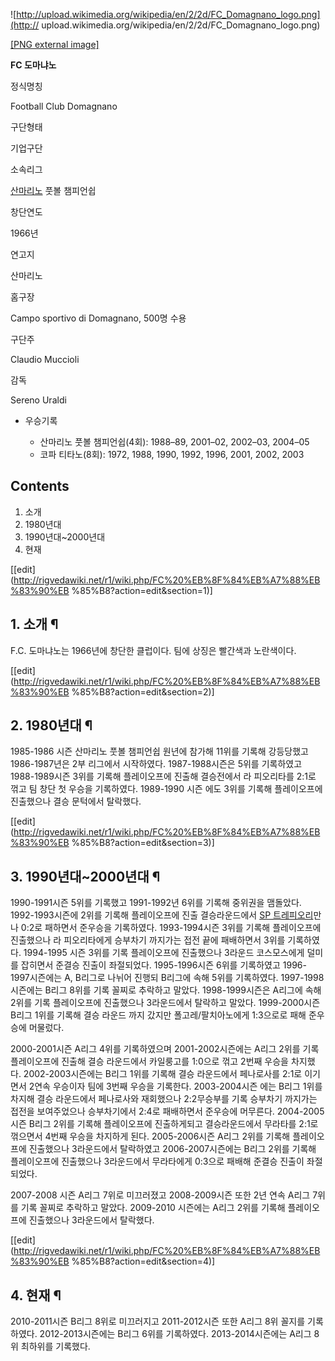 ![http://upload.wikimedia.org/wikipedia/en/2/2d/FC_Domagnano_logo.png](http://
upload.wikimedia.org/wikipedia/en/2/2d/FC_Domagnano_logo.png)

[[PNG external
image]](http://upload.wikimedia.org/wikipedia/en/2/2d/FC_Domagnano_logo.png)

**FC 도마냐노**

정식명칭

Football Club Domagnano

구단형태

기업구단

소속리그

[산마리노](%EC%82%B0%EB%A7%88%EB%A6%AC%EB%85%B8.md) 풋볼 챔피언쉽

창단연도

1966년

연고지

산마리노

홈구장

Campo sportivo di Domagnano, 500명 수용

구단주

Claudio Muccioli

감독

Sereno Uraldi

  

  * 우승기록  

    * 산마리노 풋볼 챔피언쉽(4회): 1988–89, 2001–02, 2002–03, 2004–05
    * 코파 티타노(8회): 1972, 1988, 1990, 1992, 1996, 2001, 2002, 2003  

## Contents

    

1. 소개 
2. 1980년대 
3. 1990년대~2000년대 
4. 현재 

[[edit](http://rigvedawiki.net/r1/wiki.php/FC%20%EB%8F%84%EB%A7%88%EB%83%90%EB
%85%B8?action=edit&section=1)]

## 1. 소개 ¶

F.C. 도마냐노는 1966년에 창단한 클럽이다. 팀에 상징은 빨간색과 노란색이다.

  

[[edit](http://rigvedawiki.net/r1/wiki.php/FC%20%EB%8F%84%EB%A7%88%EB%83%90%EB
%85%B8?action=edit&section=2)]

## 2. 1980년대 ¶

1985-1986 시즌 산마리노 풋볼 챔피언쉽 원년에 참가해 11위를 기록해 강등당했고 1986-1987년은 2부 리그에서 시작하였다.
1987-1988시즌은 5위를 기록하였고 1988-1989시즌 3위를 기록해 플레이오프에 진출해 결승전에서 라 피오리타를 2:1로 꺾고 팀
창단 첫 우승을 기록하였다. 1989-1990 시즌 에도 3위를 기록해 플레이오프에 진출했으나 결승 문턱에서 탈락했다.

  

[[edit](http://rigvedawiki.net/r1/wiki.php/FC%20%EB%8F%84%EB%A7%88%EB%83%90%EB
%85%B8?action=edit&section=3)]

## 3. 1990년대~2000년대 ¶

1990-1991시즌 5위를 기록했고 1991-1992년 6위를 기록해 중위권을 맴돌았다. 1992-1993시즌에 2위를 기록해 플레이오프에
진출 결승라운드에서 [SP 트레피오리](SP%20%ED%8A%B8%EB%A0%88%20%ED%94%BC%EC%98%A4%EB%A6%AC.md)만나 0:2로 패하면서
준우승을 기록하였다. 1993-1994시즌 3위를 기록해 플레이오프에 진출했으나 라 피오리타에게 승부차기 까지가는 접전 끝에 패배하면서
3위를 기록하였다. 1994-1995 시즌 3위를 기록 플레이오프에 진출했으나 3라운드 코스모스에게 덜미를 잡히면서 준결승 진출이
좌절되었다. 1995-1996시즌 6위를 기록하였고 1996-1997시즌에는 A, B리그로 나뉘어 진행되 B리그에 속해 5위를 기록하였다.
1997-1998시즌에는 B리그 8위를 기록 꼴찌로 추락하고 말았다. 1998-1999시즌은 A리그에 속해 2위를 기록 플레이오프에
진출했으나 3라운드에서 탈락하고 말았다. 1999-2000시즌 B리그 1위를 기록해 결승 라운드 까지 갔지만 폴고레/팔치아노에게 1:3으로로
패해 준우승에 머물렀다.

  

2000-2001시즌 A리그 4위를 기록하였으며 2001-2002시즌에는 A리그 2위를 기록 플레이오프에 진출해 결승 라운드에서 카일룽고를
1:0으로 꺾고 2번째 우승을 차지했다. 2002-2003시즌에는 B리그 1위를 기록해 결승 라운드에서 페나로사를 2:1로 이기면서 2연속
우승이자 팀에 3번째 우승을 기록한다. 2003-2004시즌 에는 B리그 1위를 차지해 결승 라운드에서 페나로사와 재회했으나 2:2무승부를
기록 승부차기 까지가는 접전을 보여주었으나 승부차기에서 2:4로 패배하면서 준우승에 머무른다. 2004-2005시즌 B리그 2위를 기록해
플레이오프에 진출하게되고 결승라운드에서 무라타를 2:1로 꺾으면서 4번째 우승을 차지하게 된다. 2005-2006시즌 A리그 2위를 기록해
플레이오프에 진출했으나 3라운드에서 탈락하였고 2006-2007시즌에는 B리그 2위를 기록해 플레이오프에 진출했으나 3라운드에서 무라타에게
0:3으로 패배해 준결승 진출이 좌절되었다.

  

2007-2008 시즌 A리그 7위로 미끄러졌고 2008-2009시즌 또한 2년 연속 A리그 7위를 기록 꼴찌로 추락하고 말았다.
2009-2010 시즌에는 A리그 2위를 기록해 플레이오프에 진출했으나 3라운드에서 탈락했다.

  

[[edit](http://rigvedawiki.net/r1/wiki.php/FC%20%EB%8F%84%EB%A7%88%EB%83%90%EB
%85%B8?action=edit&section=4)]

## 4. 현재 ¶

2010-2011시즌 B리그 8위로 미끄러지고 2011-2012시즌 또한 A리그 8위 꼴지를 기록하였다. 2012-2013시즌에는 B리그
6위를 기록하였다. 2013-2014시즌에는 A리그 8위 최하위를 기록했다.

